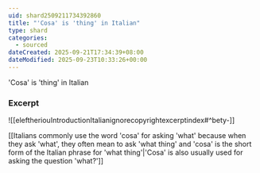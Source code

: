 ```yaml
---
uid: shard2509211734392860
title: "'Cosa' is 'thing' in Italian"
type: shard
categories:
  - sourced
dateCreated: 2025-09-21T17:34:39+08:00
dateModified: 2025-09-23T10:33:26+00:00
---
```

'Cosa' is 'thing' in Italian
### Excerpt
![[eleftheriouIntroductionItalianignorecopyrightexcerptindex#^bety-]]

[[Italians commonly use the word 'cosa' for asking 'what' because when they ask 'what', they often mean to ask 'what thing' and 'cosa' is the short form of the Italian phrase for 'what thing'|'Cosa' is also usually used for asking the question 'what?']]